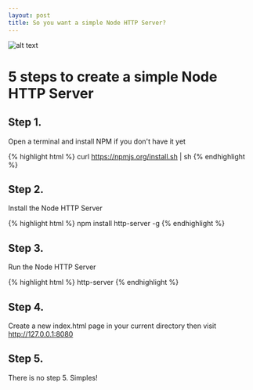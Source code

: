 ```yaml
---
layout: post
title: So you want a simple Node HTTP Server?
---
```


![alt text ](http://i.imgur.com/hquoVFO.jpg, "Node HTTP-Server Simples")

# 5 steps to create a simple Node HTTP Server

## Step 1.

Open a terminal and install NPM if you don't have it yet

{% highlight html %}
curl https://npmjs.org/install.sh | sh
{% endhighlight %}


## Step 2.

Install the Node HTTP Server

{% highlight html %}
npm install http-server -g
{% endhighlight %}


## Step 3.

Run the Node HTTP Server

{% highlight html %}
http-server
{% endhighlight %}


## Step 4.

Create a new index.html page in your current directory then visit http://127.0.0.1:8080


## Step 5.

There is no step 5. Simples!
